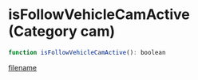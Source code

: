 # isFollowVehicleCamActive (Category cam)

```js
function isFollowVehicleCamActive(): boolean
```

[filename](isFollowVehicleCamActive_m.md ':include')